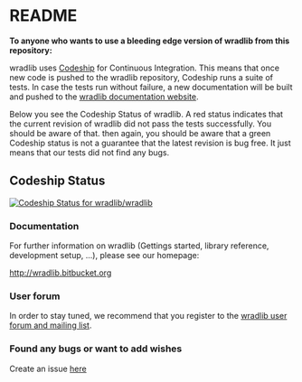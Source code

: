 # README #

**To anyone who wants to use a bleeding edge version of wradlib from this repository:**

wradlib uses [Codeship](http://www.codeship.io) for Continuous Integration. This means that once new code is pushed to the wradlib repository, Codeship runs a suite of tests. In case the tests run without failure, a new documentation will be built and pushed to the [wradlib documentation website](http://wradlib.bitbucket.org/).

Below you see the Codeship Status of wradlib. A red status indicates that the current revision of wradlib did not pass the tests successfully. You should be aware of that. then again, you should be aware that a green Codeship status is not a guarantee that the latest revision is bug free. It just means that our tests did not find any bugs.

## Codeship Status ##

[ ![Codeship Status for wradlib/wradlib](https://www.codeship.io/projects/5d3d6180-135f-0132-d079-1e5862c1e42f/status)](https://www.codeship.io/projects/33315)

### Documentation ###

For further information on wradlib (Gettings started, library reference, development setup, ...), please see our homepage:

http://wradlib.bitbucket.org


### User forum ###

In order to stay tuned, we recommend that you register to the [wradlib user forum and mailing list](https://groups.google.com/forum/?fromgroups#!forum/wradlib-users). 

### Found any bugs or want to add wishes ###

Create an issue [here](https://bitbucket.org/wradlib/wradlib/issues?status=new&status=open)
